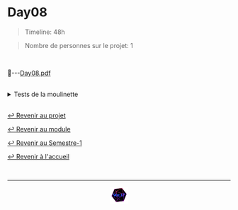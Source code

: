 # Day08

> Timeline: 48h

> Nombre de personnes sur le projet: 1

<br>

📂---[Day08.pdf](https://github.com/Studio-17/Epitech-Subjects/blob/main/Semester-1/B-CPE-100/Pool/Day08/Day08.pdf)

<br>
<details>
<summary> Tests de la moulinette </summary>
<table align="center">
    <thead>
    <tr>
        <td colspan="3" align="center"><strong>MOULINETTE</strong></td>
    </tr>
        <tr>
            <th>SOMMAIRE</th>
            <th>NB DE TESTS</th>
            <th>DETAILS</th>
        </tr>
    </thead>
    <tbody>
        <tr>
            <td rowspan="1">01 - task01</td>
            <td rowspan="1" style="text-align: center;">1</td>
            <td>task01</td>
        </tr>
        <tr>
            <td rowspan="1">02 - task02</td>
            <td rowspan="1" style="text-align: center;">1</td>
            <td>task02</td>
        </tr>
        <tr>
            <td rowspan="1">03 - task03</td>
            <td rowspan="1" style="text-align: center;">1</td>
            <td>task03</td>
        </tr>
        <tr>
            <td rowspan="1">04 - task04</td>
            <td rowspan="1" style="text-align: center;">1</td>
            <td>task04</td>
        </tr>
        <tr>
            <td rowspan="1">05 - task05</td>
            <td rowspan="1" style="text-align: center;">1</td>
            <td>task05</td>
        </tr>
    </tbody>
</table>
</details>

<br>

[↩️ Revenir au projet](https://github.com/Studio-17/Epitech-Subjects/tree/main/Semester-1/B-CPE-100/Pool)

[↩️ Revenir au module](https://github.com/Studio-17/Epitech-Subjects/tree/main/Semester-1/B-CPE-100)

[↩️ Revenir au Semestre-1](https://github.com/Studio-17/Epitech-Subjects/tree/main/Semester-1)

[↩️ Revenir à l'accueil](https://github.com/Studio-17/Epitech-Subjects)

<br>

---

<div align="center">

<a href="https://github.com/Studio-17" target="_blank"><img src="../../../../assets/voc17.gif" width="40"></a>

</div>
